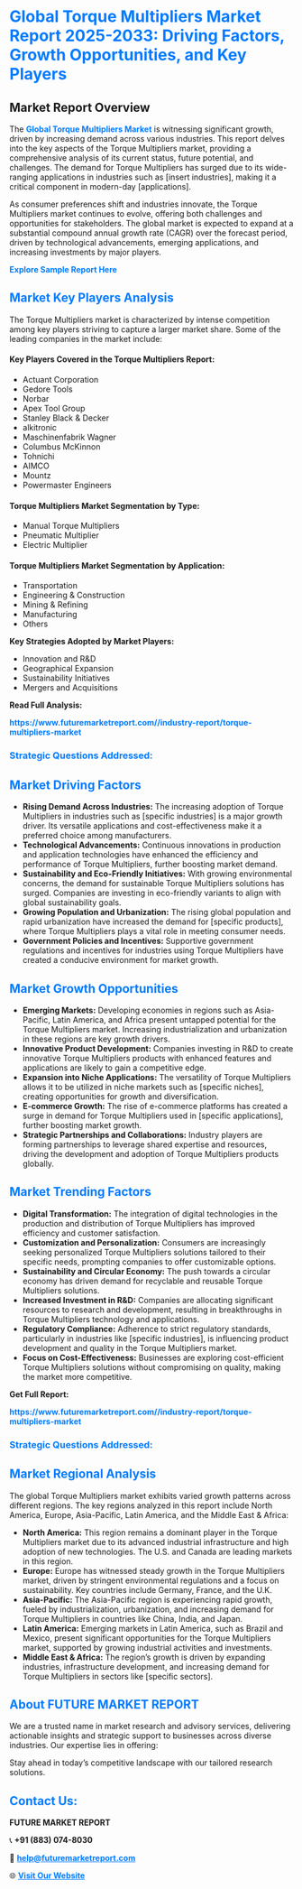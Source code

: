 <h1 style="color: #007BFF;">Global Torque Multipliers Market Report 2025-2033: Driving Factors, Growth Opportunities, and Key Players</h1>

<section id="overview">
<h2>Market Report Overview</h2>
<p>The <a href="https://www.futuremarketreport.com//industry-report/torque-multipliers-market" style="color: #007BFF; text-decoration: none;"><strong>Global Torque Multipliers Market</strong></a> is witnessing significant growth, driven by increasing demand across various industries. This report delves into the key aspects of the Torque Multipliers market, providing a comprehensive analysis of its current status, future potential, and challenges. The demand for Torque Multipliers has surged due to its wide-ranging applications in industries such as [insert industries], making it a critical component in modern-day [applications].</p>
<p>As consumer preferences shift and industries innovate, the Torque Multipliers market continues to evolve, offering both challenges and opportunities for stakeholders. The global market is expected to expand at a substantial compound annual growth rate (CAGR) over the forecast period, driven by technological advancements, emerging applications, and increasing investments by major players.</p>
</section>

<section id="overview">
<p><a href="https://www.futuremarketreport.com//request-sample/reportId=83181" style="color: #007BFF; text-decoration: none;"><strong>Explore Sample Report Here</strong></a></p>
</section>

<section id="key-players">
<h2 style="color: #007BFF;">Market Key Players Analysis</h2>
<p>The Torque Multipliers market is characterized by intense competition among key players striving to capture a larger market share. Some of the leading companies in the market include:</p>
<h4>Key Players Covered in the Torque Multipliers Report:</h4>
<ul><li>Actuant Corporation</li><li>Gedore Tools</li><li>Norbar</li><li>Apex Tool Group</li><li>Stanley Black &amp; Decker</li><li>alkitronic</li><li>Maschinenfabrik Wagner</li><li>Columbus McKinnon</li><li>Tohnichi</li><li>AIMCO</li><li>Mountz</li><li>Powermaster Engineers</li></ul>
<h4>Torque Multipliers Market Segmentation by Type:</h4>
<ul><li>Manual Torque Multipliers</li><li>Pneumatic Multiplier</li><li>Electric Multiplier</li></ul>

<h4>Torque Multipliers Market Segmentation by Application:</h4>
<ul><li>Transportation</li><li>Engineering &amp; Construction</li><li>Mining &amp; Refining</li><li>Manufacturing</li><li>Others</li></ul>
<p><strong>Key Strategies Adopted by Market Players:</strong></p>
<ul>
<li>Innovation and R&D</li>
<li>Geographical Expansion</li>
<li>Sustainability Initiatives</li>
<li>Mergers and Acquisitions</li>
</ul>
</section>

<section>
<p><strong>Read Full Analysis: </strong></p><a href="https://www.futuremarketreport.com//industry-report/torque-multipliers-market" style="color: #007BFF; text-decoration: none;"><strong>https://www.futuremarketreport.com//industry-report/torque-multipliers-market</strong></a>
<h3 style="color: #007BFF;">Strategic Questions Addressed:</h3>
</section>

<section id="driving-factors">
<h2 style="color: #007BFF;">Market Driving Factors</h2>
<ul>
<li><strong>Rising Demand Across Industries:</strong> The increasing adoption of Torque Multipliers in industries such as [specific industries] is a major growth driver. Its versatile applications and cost-effectiveness make it a preferred choice among manufacturers.</li>
<li><strong>Technological Advancements:</strong> Continuous innovations in production and application technologies have enhanced the efficiency and performance of Torque Multipliers, further boosting market demand.</li>
<li><strong>Sustainability and Eco-Friendly Initiatives:</strong> With growing environmental concerns, the demand for sustainable Torque Multipliers solutions has surged. Companies are investing in eco-friendly variants to align with global sustainability goals.</li>
<li><strong>Growing Population and Urbanization:</strong> The rising global population and rapid urbanization have increased the demand for [specific products], where Torque Multipliers plays a vital role in meeting consumer needs.</li>
<li><strong>Government Policies and Incentives:</strong> Supportive government regulations and incentives for industries using Torque Multipliers have created a conducive environment for market growth.</li>
</ul>
</section>

<section id="growth-opportunities">
<h2 style="color: #007BFF;">Market Growth Opportunities</h2>
<ul>
<li><strong>Emerging Markets:</strong> Developing economies in regions such as Asia-Pacific, Latin America, and Africa present untapped potential for the Torque Multipliers market. Increasing industrialization and urbanization in these regions are key growth drivers.</li>
<li><strong>Innovative Product Development:</strong> Companies investing in R&D to create innovative Torque Multipliers products with enhanced features and applications are likely to gain a competitive edge.</li>
<li><strong>Expansion into Niche Applications:</strong> The versatility of Torque Multipliers allows it to be utilized in niche markets such as [specific niches], creating opportunities for growth and diversification.</li>
<li><strong>E-commerce Growth:</strong> The rise of e-commerce platforms has created a surge in demand for Torque Multipliers used in [specific applications], further boosting market growth.</li>
<li><strong>Strategic Partnerships and Collaborations:</strong> Industry players are forming partnerships to leverage shared expertise and resources, driving the development and adoption of Torque Multipliers products globally.</li>
</ul>
</section>

<section id="trending-factors">
<h2 style="color: #007BFF;">Market Trending Factors</h2>
<ul>
<li><strong>Digital Transformation:</strong> The integration of digital technologies in the production and distribution of Torque Multipliers has improved efficiency and customer satisfaction.</li>
<li><strong>Customization and Personalization:</strong> Consumers are increasingly seeking personalized Torque Multipliers solutions tailored to their specific needs, prompting companies to offer customizable options.</li>
<li><strong>Sustainability and Circular Economy:</strong> The push towards a circular economy has driven demand for recyclable and reusable Torque Multipliers solutions.</li>
<li><strong>Increased Investment in R&D:</strong> Companies are allocating significant resources to research and development, resulting in breakthroughs in Torque Multipliers technology and applications.</li>
<li><strong>Regulatory Compliance:</strong> Adherence to strict regulatory standards, particularly in industries like [specific industries], is influencing product development and quality in the Torque Multipliers market.</li>
<li><strong>Focus on Cost-Effectiveness:</strong> Businesses are exploring cost-efficient Torque Multipliers solutions without compromising on quality, making the market more competitive.</li>
</ul>
</section>

<section>
<p><strong>Get Full Report: </strong></p><a href="https://www.futuremarketreport.com//industry-report/torque-multipliers-market" style="color: #007BFF; text-decoration: none;"><strong>https://www.futuremarketreport.com//industry-report/torque-multipliers-market</strong></a>
<h3 style="color: #007BFF;">Strategic Questions Addressed:</h3>
</section>


<section id="regional-analysis">
<h2 style="color: #007BFF;">Market Regional Analysis</h2>
<p>The global Torque Multipliers market exhibits varied growth patterns across different regions. The key regions analyzed in this report include North America, Europe, Asia-Pacific, Latin America, and the Middle East & Africa:</p>
<ul>
<li><strong>North America:</strong> This region remains a dominant player in the Torque Multipliers market due to its advanced industrial infrastructure and high adoption of new technologies. The U.S. and Canada are leading markets in this region.</li>
<li><strong>Europe:</strong> Europe has witnessed steady growth in the Torque Multipliers market, driven by stringent environmental regulations and a focus on sustainability. Key countries include Germany, France, and the U.K.</li>
<li><strong>Asia-Pacific:</strong> The Asia-Pacific region is experiencing rapid growth, fueled by industrialization, urbanization, and increasing demand for Torque Multipliers in countries like China, India, and Japan.</li>
<li><strong>Latin America:</strong> Emerging markets in Latin America, such as Brazil and Mexico, present significant opportunities for the Torque Multipliers market, supported by growing industrial activities and investments.</li>
<li><strong>Middle East & Africa:</strong> The region’s growth is driven by expanding industries, infrastructure development, and increasing demand for Torque Multipliers in sectors like [specific sectors].</li>
</ul>
</section>

<footer>
<h2 style="color: #007BFF;">About FUTURE MARKET REPORT</h2>
<p>We are a trusted name in market research and advisory services, delivering actionable insights and strategic support to businesses across diverse industries. Our expertise lies in offering:</p>

<p>Stay ahead in today’s competitive landscape with our tailored research solutions.</p>

<h2 style="color: #007BFF;">Contact Us:</h2>
<p><strong>FUTURE MARKET REPORT</strong></p>
<p>📞 <strong>+91 (883) 074-8030</strong></p>
<p>📧 <strong><a href="mailto:help@futuremarketreport.com" style="color: #007BFF;">help@futuremarketreport.com</a></strong></p>
<p>🌐 <strong><a href="https://www.futuremarketreport.com/" style="color: #007BFF;">Visit Our Website</a></strong></p>
</footer>